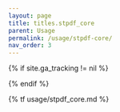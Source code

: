 ```yaml
---
layout: page
title: titles.stpdf_core
parent: Usage
permalink: /usage/stpdf-core/
nav_order: 3
---
```


<!-- Tag page view -->
{% if site.ga_tracking != nil %}
<script>gtag('config', '{{ site.ga_tracking }}', {'page_path': window.location.pathname})</script>
{% endif %}

{% tf usage/stpdf_core.md %}